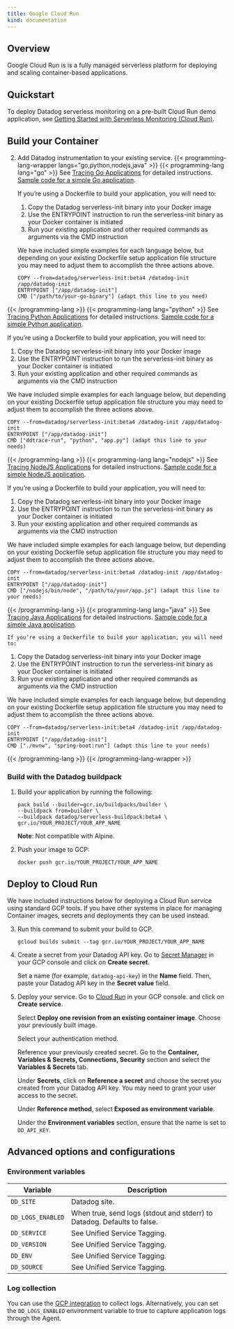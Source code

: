 ```yaml
---
title: Google Cloud Run
kind: documentation
---
```


## Overview
Google Cloud Run is is a fully managed serverless platform for deploying and scaling container-based applications. 

## Quickstart

To deploy Datadog serverless monitoring on a pre-built Cloud Run demo application, see [Getting Started with Serverless Monitoring (Cloud Run)][1].

## Build your Container

2. Add Datadog instrumentation to your existing service.
   {{< programming-lang-wrapper langs="go,python,nodejs,java" >}}
   {{< programming-lang lang="go" >}}
   See [Tracing Go Applications][1] for detailed instructions. [Sample code for a simple Go application][2].

   If you’re using a Dockerfile to build your application, you will need to:

   1. Copy the Datadog serverless-init binary into your Docker image
   2. Use the ENTRYPOINT instruction to run the serverless-init binary as your Docker container is initiated 
   3. Run your existing application and other required commands as arguments via the CMD instruction

   We have included simple examples for each language below, but depending on your existing Dockerfile setup application file structure you may need to adjust them to accomplish the three actions above. 
   ```
   COPY --from=datadog/serverless-init:beta4 /datadog-init /app/datadog-init
   ENTRYPOINT ["/app/datadog-init"]
   CMD ["/path/to/your-go-binary"] (adapt this line to you need)
   ```
[1]: /tracing/setup_overview/setup/go/?tabs=containers
[2]: https://github.com/DataDog/crpb/tree/main/go
   {{< /programming-lang >}}
   {{< programming-lang lang="python" >}}
   See [Tracing Python Applications][1] for detailed instructions. [Sample code for a simple Python application][2].

 If you’re using a Dockerfile to build your application, you will need to:

   1. Copy the Datadog serverless-init binary into your Docker image
   2. Use the ENTRYPOINT instruction to run the serverless-init binary as your Docker container is initiated 
   3. Run your existing application and other required commands as arguments via the CMD instruction

   We have included simple examples for each language below, but depending on your existing Dockerfile setup application file structure you may need to adjust them to accomplish the three actions above. 

   ```
   COPY --from=datadog/serverless-init:beta4 /datadog-init /app/datadog-init
   ENTRYPOINT ["/app/datadog-init"]
   CMD ["ddtrace-run", "python", "app.py"] (adapt this line to your needs)

   ```
[1]: /tracing/setup_overview/setup/python/?tabs=containers
[2]: https://github.com/DataDog/crpb/tree/main/python
   {{< /programming-lang >}}
   {{< programming-lang lang="nodejs" >}}
   See [Tracing NodeJS Applications][1] for detailed instructions. [Sample code for a simple NodeJS application][2].

  If you’re using a Dockerfile to build your application, you will need to:

   1. Copy the Datadog serverless-init binary into your Docker image
   2. Use the ENTRYPOINT instruction to run the serverless-init binary as your Docker container is initiated 
   3. Run your existing application and other required commands as arguments via the CMD instruction

   We have included simple examples for each language below, but depending on your existing Dockerfile setup application file structure you may need to adjust them to accomplish the three actions above. 

   ```
   COPY --from=datadog/serverless-init:beta4 /datadog-init /app/datadog-init
   ENTRYPOINT ["/app/datadog-init"]
   CMD ["/nodejs/bin/node", "/path/to/your/app.js"] (adapt this line to your needs)

   ```
[1]: /tracing/setup_overview/setup/nodejs/?tabs=containers
[2]: https://github.com/DataDog/crpb/tree/main/js
   {{< /programming-lang >}}
   {{< programming-lang lang="java" >}}
   See [Tracing Java Applications][1] for detailed instructions. [Sample code for a simple Java application][2].

    If you’re using a Dockerfile to build your application, you will need to:

   1. Copy the Datadog serverless-init binary into your Docker image
   2. Use the ENTRYPOINT instruction to run the serverless-init binary as your Docker container is initiated 
   3. Run your existing application and other required commands as arguments via the CMD instruction

   We have included simple examples for each language below, but depending on your existing Dockerfile setup application file structure you may need to adjust them to accomplish the three actions above. 
   ```
   COPY --from=datadog/serverless-init:beta4 /datadog-init /app/datadog-init
   ENTRYPOINT ["/app/datadog-init"]
   CMD ["./mvnw", "spring-boot:run"] (adapt this line to your needs)

   ```
[1]: /tracing/setup_overview/setup/java/?tabs=containers
[2]: https://github.com/DataDog/crpb/tree/main/java
   {{< /programming-lang >}}
   {{< /programming-lang-wrapper >}}
   
### Build with the Datadog buildpack

1. Build your application by running the following:
   ```
   pack build --builder=gcr.io/buildpacks/builder \
   --buildpack from=builder \
   --buildpack datadog/serverless-buildpack:beta4 \
   gcr.io/YOUR_PROJECT/YOUR_APP_NAME

   ```

   **Note**: Not compatible with Alpine.

 2. Push your image to GCP:
    ```
    docker push gcr.io/YOUR_PROJECT/YOUR_APP_NAME
    ```
   
## Deploy to Cloud Run
We have included instructions below for deploying a Cloud Run service using standard GCP tools. If you have other systems in place for managing Container images, secrets and deployments they can be used instead. 

3. Run this command to submit your build to GCP.

   ```
   gcloud builds submit --tag gcr.io/YOUR_PROJECT/YOUR_APP_NAME
   ```
4. Create a secret from your Datadog API key. 
   Go to [Secret Manager][2] in your GCP console and click on **Create secret**.

   Set a name (for example, `datadog-api-key`) in the **Name** field. Then, paste your Datadog API key in the **Secret value** field.
5. Deploy your service.
   Go to [Cloud Run][3] in your GCP console. and click on **Create service**.
   
   Select **Deploy one revision from an existing container image**. Choose your previously built image.

   Select your authentication method.

   Reference your previously created secret. Go to the **Container, Variables & Secrets, Connections, Security** section and select the **Variables & Secrets** tab. 

   Under **Secrets**, click on **Reference a secret** and choose the secret you created from your Datadog API key. You may need to grant your user access to the secret. 

   Under **Reference method**, select **Exposed as environment variable**.

   Under the **Environment variables** section, ensure that the name is set to `DD_API_KEY`.


## Advanced options and configurations

### Environment variables

| Variable | Description |
| -------- | ----------- |
| `DD_SITE` | Datadog site. |
| `DD_LOGS_ENABLED` | When true, send logs (stdout and stderr) to Datadog. Defaults to false. |
| `DD_SERVICE` | See Unified Service Tagging. |
| `DD_VERSION` | See Unified Service Tagging. |
| `DD_ENV` | See Unified Service Tagging. |
| `DD_SOURCE` | See Unified Service Tagging. |

### Log collection

You can use the [GCP integration][4] to collect logs. Alternatively, you can set the `DD_LOGS_ENABLED` environment variable to true to capture application logs through the Agent.


[1]: /getting_started/serverless/gcr
[2]: https://console.cloud.google.com/security/secret-manager
[3]: https://console.cloud.google.com/run
[4]: /integrations/google_cloud_platform/#log-collection
